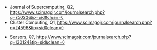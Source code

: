 <!--
1404-06-31
Mohammad Kadkhodaei Elyaderani
-->

<!-- 1404-06-31 -->
- Journal of Supercomputing, Q2, https://www.scimagojr.com/journalsearch.php?q=25623&tip=sid&clean=0
- Cluster Computing, Q1, https://www.scimagojr.com/journalsearch.php?q=24596&tip=sid&clean=0

<!-- 1404-07-05 -->
- Sensors, Q?, https://www.scimagojr.com/journalsearch.php?q=130124&tip=sid&clean=0
